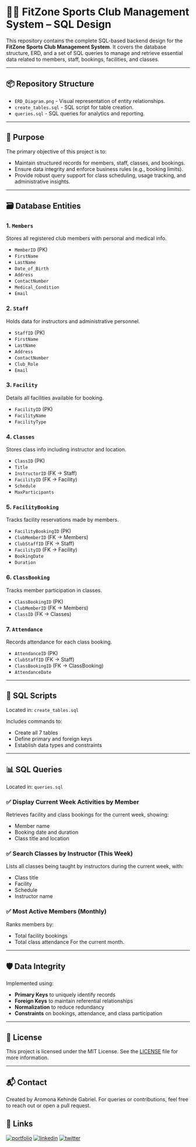 # 🏋️‍♂️ FitZone Sports Club Management System – SQL Design

This repository contains the complete SQL-based backend design for the **FitZone Sports Club Management System**. It covers the database structure, ERD, and a set of SQL queries to manage and retrieve essential data related to members, staff, bookings, facilities, and classes.

---

## 📦 Repository Structure

- `ERD_Diagram.png` - Visual representation of entity relationships.
- `create_tables.sql` - SQL script for table creation.
- `queries.sql` - SQL queries for analytics and reporting.

---

## 🧩 Purpose

The primary objective of this project is to:
- Maintain structured records for members, staff, classes, and bookings.
- Ensure data integrity and enforce business rules (e.g., booking limits).
- Provide robust query support for class scheduling, usage tracking, and administrative insights.

---

## 🗃️ Database Entities

### 1. `Members`
Stores all registered club members with personal and medical info.

- `MemberID` (PK)
- `FirstName`
- `LastName`
- `Date_of_Birth`
- `Address`
- `ContactNumber`
- `Medical_Condition`
- `Email`

### 2. `Staff`
Holds data for instructors and administrative personnel.

- `StaffID` (PK)
- `FirstName`
- `LastName`
- `Address`
- `ContactNumber`
- `Club_Role`
- `Email`

### 3. `Facility`
Details all facilities available for booking.

- `FacilityID` (PK)
- `FacilityName`
- `FacilityType`

### 4. `Classes`
Stores class info including instructor and location.

- `ClassID` (PK)
- `Title`
- `InstructorID` (FK → Staff)
- `FacilityID` (FK → Facility)
- `Schedule`
- `MaxParticipants`

### 5. `FacilityBooking`
Tracks facility reservations made by members.

- `FacilityBookingID` (PK)
- `ClubMemberID` (FK → Members)
- `ClubStaffID` (FK → Staff)
- `FacilityID` (FK → Facility)
- `BookingDate`
- `Duration`

### 6. `ClassBooking`
Tracks member participation in classes.

- `ClassBookingID` (PK)
- `ClubMemberID` (FK → Members)
- `ClassID` (FK → Classes)

### 7. `Attendance`
Records attendance for each class booking.

- `AttendanceID` (PK)
- `ClubStaffID` (FK → Staff)
- `ClassBookingID` (FK → ClassBooking)
- `AttendanceDate`

---

## 🧾 SQL Scripts

Located in: `create_tables.sql`

Includes commands to:
- Create all 7 tables
- Define primary and foreign keys
- Establish data types and constraints

---

## 📊 SQL Queries

Located in: `queries.sql`

### ✅ Display Current Week Activities by Member

Retrieves facility and class bookings for the current week, showing:
- Member name
- Booking date and duration
- Class title and location

### ✅ Search Classes by Instructor (This Week)

Lists all classes being taught by instructors during the current week, with:
- Class title
- Facility
- Schedule
- Instructor name

### ✅ Most Active Members (Monthly)

Ranks members by:
- Total facility bookings
- Total class attendance
For the current month.


---

## 🛡️ Data Integrity

Implemented using:
- **Primary Keys** to uniquely identify records
- **Foreign Keys** to maintain referential relationships
- **Normalization** to reduce redundancy
- **Constraints** on bookings, attendance, and class participation

---

## 📝 License

This project is licensed under the MIT License. See the [LICENSE](LICENSE) file for more information.

---

## 📬 Contact

Created by Aromona Kehinde Gabriel. For queries or contributions, feel free to reach out or open a pull request.


## 🔗 Links
[![portfolio](https://img.shields.io/badge/my_portfolio-000?style=for-the-badge&logo=ko-fi&logoColor=white)](https://www.datascienceportfol.io/KehindeAromona)
[![linkedin](https://img.shields.io/badge/linkedin-0A66C2?style=for-the-badge&logo=linkedin&logoColor=white)](https://www.linkedin.com/in/kehinde-gabriel-aromona-808578119/)
[![twitter](https://img.shields.io/badge/twitter-1DA1F2?style=for-the-badge&logo=twitter&logoColor=white)](https://twitter.com/kennycrown7)

